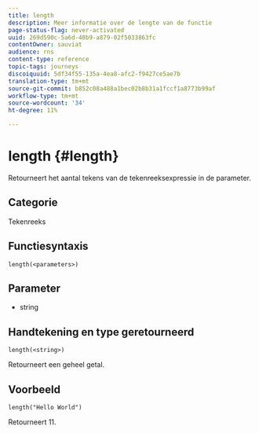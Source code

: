 ```yaml
---
title: length
description: Meer informatie over de lengte van de functie
page-status-flag: never-activated
uuid: 269d590c-5a6d-40b9-a879-02f5033863fc
contentOwner: sauviat
audience: rns
content-type: reference
topic-tags: journeys
discoiquuid: 5df34f55-135a-4ea8-afc2-f9427ce5ae7b
translation-type: tm+mt
source-git-commit: b852c08a488a1bec02b8b31a1fccf1a8773b99af
workflow-type: tm+mt
source-wordcount: '34'
ht-degree: 11%

---
```



# length {#length}

Retourneert het aantal tekens van de tekenreeksexpressie in de parameter.

## Categorie

Tekenreeks

## Functiesyntaxis

`length(<parameters>)`

## Parameter

* string

## Handtekening en type geretourneerd

`length(<string>)`

Retourneert een geheel getal.

## Voorbeeld

`length("Hello World")`

Retourneert 11.
